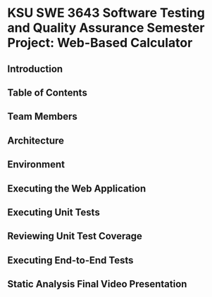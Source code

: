 # KSU SWE 3643 Software Testing and Quality Assurance Semester Project: Web-Based Calculator

## Introduction

## Table of Contents

## Team Members

## Architecture

## Environment

## Executing the Web Application

## Executing Unit Tests

## Reviewing Unit Test Coverage

## Executing End-to-End Tests

## Static Analysis Final Video Presentation
